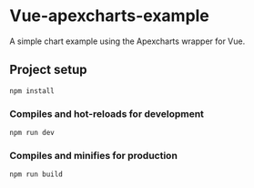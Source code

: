 # Vue-apexcharts-example
 A simple chart example using the Apexcharts wrapper for Vue.
## Project setup
```
npm install
```
### Compiles and hot-reloads for development
```
npm run dev
```
### Compiles and minifies for production
```
npm run build
```
